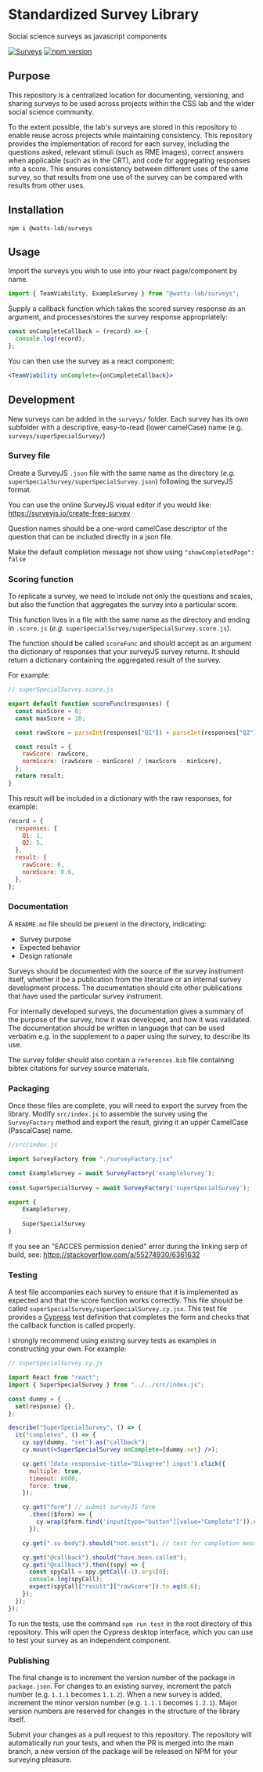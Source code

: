 # Standardized Survey Library

Social science surveys as javascript components

[![Surveys](https://img.shields.io/endpoint?url=https://dashboard.cypress.io/badge/simple/z7p66s&style=flat&logo=cypress)](https://dashboard.cypress.io/projects/z7p66s/runs)
[![npm version](https://badge.fury.io/js/@watts-lab%2Fsurveys.svg)](https://badge.fury.io/js/@watts-lab%2Fsurveys)

## Purpose

This repository is a centralized location for documenting, versioning, and sharing surveys to be used across projects within the CSS lab and the wider social science community.

To the extent possible, the lab's surveys are stored in this repository to enable reuse across projects while maintaining consistency. This repository provides the implementation of record for each survey, including the questions asked, relevant stimuli (such as RME images), correct answers when applicable (such as in the CRT), and code for aggregating responses into a score. This ensures consistency between different uses of the same survey, so that results from one use of the survey can be compared with results from other uses.

## Installation

```
npm i @watts-lab/surveys
```

## Usage

Import the surveys you wish to use into your react page/component by name.

```js
import { TeamViability, ExampleSurvey } from "@watts-lab/surveys";
```

Supply a callback function which takes the scored survey response as an argument,
and processes/stores the survey response appropriately:

```js
const onCompleteCallback = (record) => {
  console.log(record);
};
```

You can then use the survey as a react component:

```jsx
<TeamViability onComplete={onCompleteCallback}>
```

## Development

New surveys can be added in the `surveys/` folder. Each survey has its own subfolder with a descriptive, easy-to-read (lower camelCase) name (e.g. `surveys/superSpecialSurvey/`)

### Survey file

Create a SurveyJS `.json` file with the same name as the directory (_e.g._ `superSpecialSurvey/superSpecialSurvey.json`) following the surveyJS format.

You can use the online SurveyJS visual editor if you would like: https://surveyjs.io/create-free-survey

Question names should be a one-word camelCase descriptor of the question that can be included directly in a json file.

Make the default completion message not show using ```"showCompletedPage": false```

### Scoring function

To replicate a survey, we need to include not only the questions and scales, but also the function that aggregates the survey into a particular score.

This function lives in a file with the same name as the directory and ending in `.score.js` (_e.g._ `superSpecialSurvey/superSpecialSurvey.score.js`).

The function should be called `scoreFunc` and should accept as an argument the dictionary of responses that your surveyJS survey returns. It should return a dictionary containing the aggregated result of the survey.

For example:

```js
// superSpecialSurvey.score.js

export default function scoreFunc(responses) {
  const minScore = 0;
  const maxScore = 10;

  const rawScore = parseInt(responses["Q1"]) + parseInt(responses["Q2"]);

  const result = {
    rawScore: rawScore,
    normScore: (rawScore - minScore) / (maxScore - minScore),
  };
  return result;
}
```

This result will be included in a dictionary with the raw responses, for example:

```js
record = {
  responses: {
    Q1: 1,
    Q2: 5,
  },
  result: {
    rawScore: 6,
    normScore: 0.6,
  },
};
```

### Documentation

A `README.md` file should be present in the directory, indicating:

- Survey purpose
- Expected behavior
- Design rationale

Surveys should be documented with the source of the survey instrument itself, whether it be a publication from the literature or an internal survey development process. The documentation should cite other publications that have used the particular survey instrument.

For internally developed surveys, the documentation gives a summary of the purpose of the survey, how it was developed, and how it was validated. The documentation should be written in language that can be used verbatim e.g. in the supplement to a paper using the survey, to describe its use.

The survey folder should also contain a `references.bib` file containing bibtex citations for survey source materials.

### Packaging

Once these files are complete, you will need to export the survey from the library.
Modify `src/index.js` to assemble the survey using the `SurveyFactory` method and export the result, giving it an upper CamelCase (PascalCase) name.

```js
//src/index.js

import SurveyFactory from "./surveyFactory.jsx"

const ExampleSurvey = await SurveyFactory('exampleSurvey');
...
const SuperSpecialSurvey = await SurveyFactory('superSpecialSurvey');

export {
    ExampleSurvey,
    ...
    SuperSpecialSurvey
}

```

If you see an "EACCES permission denied" error during the linking serp of build, see: https://stackoverflow.com/a/55274930/6361632

### Testing

A test file accompanies each survey to ensure that it is implemented as expected and that the score function works correctly. This file should be called `superSpecialSurvey/superSpecialSurvey.cy.jsx`.
This test file provides a [Cypress](https://docs.cypress.io/guides/overview/why-cypress) test definition that completes the form and checks that the callback function is called properly.

I strongly recommend using existing survey tests as examples in constructing your own. For example:

```jsx
// superSpecialSurvey.cy.js

import React from "react";
import { SuperSpecialSurvey } from "../../src/index.js";

const dummy = {
  set(response) {},
};

describe("SuperSpecialSurvey", () => {
  it("completes", () => {
    cy.spy(dummy, "set").as("callback");
    cy.mount(<SuperSpecialSurvey onComplete={dummy.set} />);

    cy.get('[data-responsive-title="Disagree"] input').click({
      multiple: true,
      timeout: 6000,
      force: true,
    });

    cy.get("form") // submit surveyJS form
      .then(($form) => {
        cy.wrap($form.find('input[type="button"][value="Complete"]')).click();
      });

    cy.get(".sv-body").should("not.exist"); // test for completion message

    cy.get("@callback").should("have.been.called");
    cy.get("@callback").then((spy) => {
      const spyCall = spy.getCall(-1).args[0];
      console.log(spyCall);
      expect(spyCall["result"]["rawScore"]).to.eq(0.6);
    });
  });
});
```

To run the tests, use the command `npm run test` in the root directory of this repository. This will open the Cypress desktop interface, which you can use to test your survey as an independent component.

### Publishing

The final change is to increment the version number of the package in `package.json`. For changes to an existing survey, increment the patch number (e.g. `1.1.1` becomes `1.1.2`). When a new survey is added, increment the minor version number (e.g. `1.1.1` becomes `1.2.1`). Major version numbers are reserved for changes in the structure of the library itself.

Submit your changes as a pull request to this repository. The repository will automatically run your tests, and when the PR is merged into the main branch, a new version of the package will be released on NPM for your surveying pleasure.
